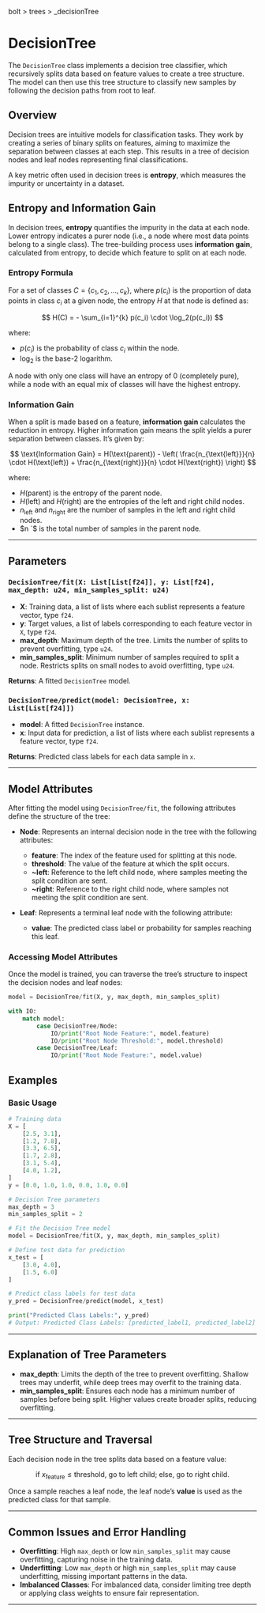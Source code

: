 bolt > trees > _decisionTree
# DecisionTree

The `DecisionTree` class implements a decision tree classifier, which recursively splits data based on feature values to create a tree structure. The model can then use this tree structure to classify new samples by following the decision paths from root to leaf.

## Overview

Decision trees are intuitive models for classification tasks. They work by creating a series of binary splits on features, aiming to maximize the separation between classes at each step. This results in a tree of decision nodes and leaf nodes representing final classifications. 

A key metric often used in decision trees is **entropy**, which measures the impurity or uncertainty in a dataset. 

## Entropy and Information Gain

In decision trees, **entropy** quantifies the impurity in the data at each node. Lower entropy indicates a purer node (i.e., a node where most data points belong to a single class). The tree-building process uses **information gain**, calculated from entropy, to decide which feature to split on at each node.

### Entropy Formula

For a set of classes $C = \{c_1, c_2, \ldots, c_k\}$, where $p(c_i)$ is the proportion of data points in class $c_i$ at a given node, the entropy $H$ at that node is defined as:

$$
H(C) = - \sum_{i=1}^{k} p(c_i) \cdot \log_2(p(c_i))
$$

where:  
- $p(c_i)$ is the probability of class $c_i$ within the node.  
- $\log_2$ is the base-2 logarithm.  

A node with only one class will have an entropy of 0 (completely pure), while a node with an equal mix of classes will have the highest entropy.

### Information Gain

When a split is made based on a feature, **information gain** calculates the reduction in entropy. Higher information gain means the split yields a purer separation between classes. It’s given by:

$$
\text{Information Gain} = H(\text{parent}) - \left( \frac{n_{\text{left}}}{n} \cdot H(\text{left}) + \frac{n_{\text{right}}}{n} \cdot H(\text{right}) \right)
$$

where:  
- $H(\text{parent})$ is the entropy of the parent node.  
- $H(\text{left})$ and $H(\text{right})$ are the entropies of the left and right child nodes.  
- $n_{\text{left}}$ and $n_{\text{right}}$ are the number of samples in the left and right child nodes.  
- $n `$ is the total number of samples in the parent node.  

---

## Parameters

### `DecisionTree/fit(X: List[List[f24]], y: List[f24], max_depth: u24, min_samples_split: u24)`

- **X**: Training data, a list of lists where each sublist represents a feature vector, type `f24`.
- **y**: Target values, a list of labels corresponding to each feature vector in `X`, type `f24`.
- **max_depth**: Maximum depth of the tree. Limits the number of splits to prevent overfitting, type `u24`.
- **min_samples_split**: Minimum number of samples required to split a node. Restricts splits on small nodes to avoid overfitting, type `u24`.

**Returns**: A fitted `DecisionTree` model.

### `DecisionTree/predict(model: DecisionTree, x: List[List[f24]])`

- **model**: A fitted `DecisionTree` instance.
- **x**: Input data for prediction, a list of lists where each sublist represents a feature vector, type `f24`.

**Returns**: Predicted class labels for each data sample in `x`.

---

## Model Attributes

After fitting the model using `DecisionTree/fit`, the following attributes define the structure of the tree:

- **Node**: Represents an internal decision node in the tree with the following attributes:
  - **feature**: The index of the feature used for splitting at this node.
  - **threshold**: The value of the feature at which the split occurs.
  - **~left**: Reference to the left child node, where samples meeting the split condition are sent.
  - **~right**: Reference to the right child node, where samples not meeting the split condition are sent.
  
- **Leaf**: Represents a terminal leaf node with the following attribute:
  - **value**: The predicted class label or probability for samples reaching this leaf.

### Accessing Model Attributes

Once the model is trained, you can traverse the tree’s structure to inspect the decision nodes and leaf nodes:

```python
model = DecisionTree/fit(X, y, max_depth, min_samples_split)

with IO:
    match model:
        case DecisionTree/Node:
            IO/print("Root Node Feature:", model.feature)
            IO/print("Root Node Threshold:", model.threshold)
        case DecisionTree/Leaf:
            IO/print("Root Node Feature:", model.value)
```

## Examples

### Basic Usage

```python
# Training data
X = [
    [2.5, 3.1],
    [1.2, 7.8],
    [3.3, 6.5],
    [1.7, 2.8],
    [3.1, 5.4],
    [4.0, 1.2],
]
y = [0.0, 1.0, 1.0, 0.0, 1.0, 0.0]

# Decision Tree parameters
max_depth = 3
min_samples_split = 2

# Fit the Decision Tree model
model = DecisionTree/fit(X, y, max_depth, min_samples_split)

# Define test data for prediction
x_test = [
    [3.0, 4.0],
    [1.5, 6.0]
]

# Predict class labels for test data
y_pred = DecisionTree/predict(model, x_test)

print("Predicted Class Labels:", y_pred)
# Output: Predicted Class Labels: [predicted_label1, predicted_label2]
```

---

## Explanation of Tree Parameters

- **max_depth**: Limits the depth of the tree to prevent overfitting. Shallow trees may underfit, while deep trees may overfit to the training data.
- **min_samples_split**: Ensures each node has a minimum number of samples before being split. Higher values create broader splits, reducing overfitting.

---

## Tree Structure and Traversal

Each decision node in the tree splits data based on a feature value:  
  
$$
\text{if } x_{\text{feature}} \leq \text{threshold, go to left child; else, go to right child.}
$$

Once a sample reaches a leaf node, the leaf node’s **value** is used as the predicted class for that sample.

---

## Common Issues and Error Handling

- **Overfitting**: High `max_depth` or low `min_samples_split` may cause overfitting, capturing noise in the training data.
- **Underfitting**: Low `max_depth` or high `min_samples_split` may cause underfitting, missing important patterns in the data.
- **Imbalanced Classes**: For imbalanced data, consider limiting tree depth or applying class weights to ensure fair representation.

---
